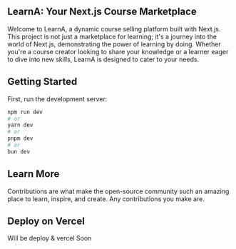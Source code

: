 ## LearnA: Your Next.js Course Marketplace

Welcome to LearnA, a dynamic course selling platform built with Next.js. This project is not just a marketplace for learning; it's a journey into the world of Next.js, demonstrating the power of learning by doing. Whether you're a course creator looking to share your knowledge or a learner eager to dive into new skills, LearnA is designed to cater to your needs.

## Getting Started
First, run the development server:

```bash
npm run dev
# or
yarn dev
# or
pnpm dev
# or
bun dev
```

## Learn More
Contributions are what make the open-source community such an amazing place to learn, inspire, and create. Any contributions you make are.

## Deploy on Vercel

Will be deploy & vercel Soon

